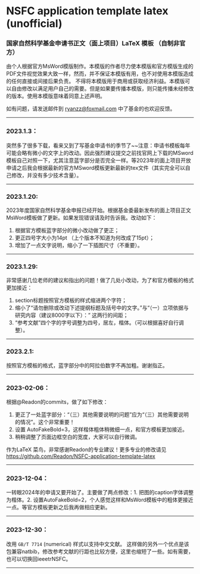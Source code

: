 # NSFC application template latex (unofficial)

### 国家自然科学基金申请书正文（面上项目）LaTeX 模板 （自制非官方）

由个人根据官方MsWord模版制作。本模版的作者尽力使本模版和官方模版生成的PDF文件视觉效果大致一样，然而，并不保证本模版有用，也不对使用本模版造成的任何直接或间接后果负责。 不得将本模版用于商用或获取经济利益。本模版可以自由修改以满足用户自己的需要。但是如果要传播本模版，则只能传播未经修改的版本。使用本模版意味着同意上述声明。

如有问题，请发送邮件到 ryanzz@foxmail.com 中了基金的也欢迎反馈。
***
### 2023.1.3：
突然多了很多下载，看来又到了写基金申请书的季节了~~注意：申请书模板每年可能会略有微小的文字上的改动。因此强烈建议提交之前找官网上下载的MSword模板自己对照一下，尤其注意蓝字部分是否完全一样。等2023年的面上项目开放申请之后我会根据最新的官方MSword模板更新最新的tex文件（其实完全可以自己修改，并没有多少技术含量）。
***
### 2023.1.20: 
2023年度国家自然科学基金申报已经开始。根据基金委最新发布的面上项目正文MsWord模板做了更新。如果发现错误请及时告诉我。改动如下：
1. 根据官方模板蓝字部分的微小改动做了更正；
2. 更正四号字大小为14pt （上个版本不知道为何改成了15pt）；
3. 增加了一点文字说明，缩小了一下插图尺寸（不重要）。
***
### 2023.1.29: 
非常感谢几位老师的建议和指出的问题！做了几处小改动，为了和官方模板的格式更加接近：
1. section标题按照官方模板的样式缩进两个字符；
2. 缩小了“请勿删除或改动下述提纲标题及括号中的文字。”与“（一）立项依据与研究内容（建议8000字以下）：” 这两行的间距；
3. “参考文献”四个字的字号调整为四号，居左，楷体。（可以根据喜好自行调整）。
***
### 2023.2.1:
按照官方模板的格式，蓝字部分中的阿拉伯数字不再加粗。谢谢指正。
***
### 2023-02-06： 
根据@Readon的commits，做了如下修改：
1. 更正了一处蓝字部分：“（三）其他需要说明的问题”应为“（三）其他需要说明的情况”。这个非常重要！
2. 设置 AutoFakeBold=3，这样楷体粗体稍微细一点，和官方模板更加接近。
3. 稍稍调整了页面边框空白的宽度，大家可以自行微调。

作为LaTeX 菜鸟，非常感谢Readon的专业建议！更多专业的修改请见
https://github.com/Readon/NSFC-application-template-latex
***
### 2023-12-04：
一转眼2024年的申请又要开始了。主要做了两点修改：1. 把图的caption字体调整为楷体。2. 设置AutoFakeBold=2，个人感觉这样和MsWord模板中的粗体更接近一点。等官方模板更新之后我再做相应更新。
***
### 2023-12-30：
改用 `GB/T 7714` (numerical) 样式以支持中文文献。 这样做的另外一个优点是该包兼容natbib，修改参考文献的行距也比较方便，这里也缩短了一些。如有需要，也可以切换回ieeetrNSFC。
***

